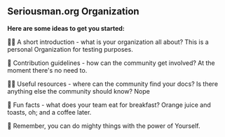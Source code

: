 ## Seriousman.org Organization 

**Here are some ideas to get you started:**

🙋‍♀️ A short introduction - what is your organization all about? This is a personal Organization for testing purposes.

🌈 Contribution guidelines - how can the community get involved? At the moment there's no need to.

👩‍💻 Useful resources - where can the community find your docs? Is there anything else the community should know? Nope

🍿 Fun facts - what does your team eat for breakfast? Orange juice and toasts, oh; and a coffee later.

🧙 Remember, you can do mighty things with the power of Yourself.

